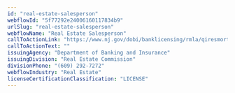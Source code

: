 ```yaml
---
id: "real-estate-salesperson"
webflowId: "5f77292e24006160117834b9"
urlSlug: "real-estate-salesperson"
webflowName: "Real Estate Salesperson"
callToActionLink: "https://www.nj.gov/dobi/banklicensing/rmla/qiresmortbroker.html"
callToActionText: ""
issuingAgency: "Department of Banking and Insurance"
issuingDivision: "Real Estate Commission"
divisionPhone: "(609) 292-7272"
webflowIndustry: "Real Estate"
licenseCertificationClassification: "LICENSE"
---
```

